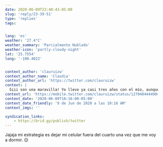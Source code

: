 ```yaml
---
date: 2020-06-09T23:40:43-05:00
slug: 'reply/23-39-51'
type: 'replies'
tags:


lang: 'es'
weather: '27.4°C'
weather_summary: 'Parcialmente Nublado'
weather-icon: 'partly-cloudy-night'
lat: '25.7554'
long: '-100.4022'


context_author: 'clauruizw'
context_author_name: 'Claudia'
context_author_url: 'https://twitter.com/clauruizw'
context: |
  Siii son una maravilla! Yo llevo ya casi tres años con el mío, aunque ahora mi despertador es „mami musliiiii“ jajaja
context_url: 'https://mobile.twitter.com/clauruizw/status/1270404444904095744'
context_date: '2020-06-09T10:16:00-05:00'
context_date_friendly: '9 de Jun de 2020 a las 10:16 AM'
context_imgs: ''

syndication_links:
    - https://brid.gy/publish/twitter
---
```

Jajaja mi estrategia es dejar mi celular fuera del cuarto una vez que me voy a dormir. 😌